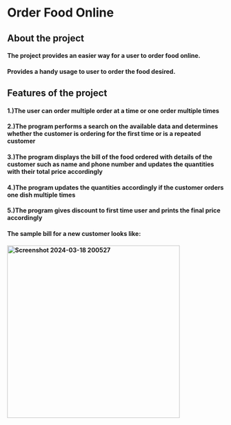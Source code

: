 # Order Food Online

## About the project

#### The project provides an easier way for a user to order food online.
#### Provides a handy usage to user to order the food desired.

## Features of the project
#### 1.)The user can order multiple order at a time or one order multiple times
#### 2.)The program performs a search on the available data and determines whether the customer is ordering for the first time or is a repeated customer
#### 3.)The program displays the bill of the food ordered with details of the customer such as name and phone number and updates the quantities with their total price accordingly
#### 4.)The program updates the quantities accordingly if the customer orders one dish multiple times
#### 5.)The program gives discount to first time user and prints the final price accordingly

#### The sample bill for a new customer looks like:
#### <img width="400" alt="Screenshot 2024-03-18 200527" src="https://github.com/RaghavDaga1/RaghavDagaNew-/assets/147297048/643da4cb-5137-46f5-aa3d-d9eb72abbc6b">






